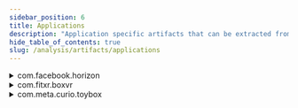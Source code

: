 ```yaml
---
sidebar_position: 6
title: Applications
description: "Application specific artifacts that can be extracted from the Meta Quest 3."
hide_table_of_contents: true
slug: /analysis/artifacts/applications
---
```


<details>
    <summary>com.facebook.horizon</summary>

    The Horizon app is the social hub for the Meta Quest 3. It allows users to connect with friends, join events, and discover new experiences. The app is  designed to be a safe and welcoming space for users to interact with each other and explore the Meta Quest 3 ecosystem.

    ## Source: [MTP](/extraction/mtp)

    ### User Settings

    The users settings for the Horizon app can be found in the `/Android/Data/com.facebook.horizon/Horizon` directory. The file `settings-socialvr.xml` contains    the user's settings for the app.

    ### Cached Assets

    The Horizon app caches its assets in many different locations, they are:

    - `/Android/Data/com.facebook.horizon/cache`
    - `/Android/Data/com.facebook.horizon/files/downloaded_assets`
    - `/Android/Data/com.facebook.horizon/files/hz_asset_cache`
    - `/Android/Data/com.facebook.horizon/files/hz_asset_processing_cache`
    - `/Android/Data/com.facebook.horizon/files/hz_audio_file_cache`

    Only the `cache` directory contains files that can be opened and viewed. The other directories contain Unity asset files that require Unity to open.

    These caches assets can be used to determine what worlds the user has visited and what assets they loaded. From my own analysis I was able to find assets from various worlds I had visited and assets from the Horizon app its self.

    ## Source: [Cloud](/extraction/cloud)

    ### Worlds Visited

    JSON Path: `/meta_horizon_worlds/worlds_visited.json`

    HTML Location `Meta Horizon > Meta Horizon Worlds > Worlds Visited`

    Contains a list of all the worlds the user has visited on the Horizon app. Each entry contains some or all of the following information:

    - Description (String)
    - Name (String)
    - Achievements (Array)
      - Status (String)
      - LastUpdated (String)
    - Progress (Array)
      - Value (String)
      - Creaton Time (String)
      - Variable Name (String)
    
    The JSON version also contains media files that are associated with the worlds visited. This seems to just be the world thumbnail.

    ### Worlds Saved

    JSON Path: `/meta_horizon_worlds/worlds_saved.json`

    HTML Location `Meta Horizon > Meta Horizon Worlds > Worlds Saved`

    These files contain the same data as the worlds visited files but for worlds that the user has saved, it also adds a `Saved On` timestamp. It is to be noted that these worlds aren't necessarily saved by the user, they could be automatically saved by the app or suggestions on the home screen.

    ### Worlds Progress

    JSON Path: `/meta_horizon_worlds/worlds_progress.json`

    HTML Location `Meta Horizon > Meta Horizon Worlds > Worlds Progress`

    Contains the same information as the worlds visited files but only for worlds that the user has made progress in.

    ### Worlds Created

    JSON Path: `/meta_horizon_worlds/worlds_created.json`

    HTML Location `Meta Horizon > Meta Horizon Worlds > Worlds Created`

    Contains basic information about worlds that the user has created. This includes:

    - Name (String)
    - Accepted Roles (String)
      - Accepted Roles is always "World Owner" in my testing.
    - Invitation (String)
      - Seems to be the same as the Name field in my testing.
    - Updated Time (String)

    ### Worlds Privacy Settings
    
    JSON Path: `/meta_horizon_worlds/worlds_privacy_settings.json`

    HTML Location `Meta Horizon > Meta Horizon Worlds > Worlds Privacy Settings`

    Contains the privacy settings for the user while on the Horizon app. The settings are:

    - Show Active Status Setting (On/Off)
    - Show Location Setting (On/Off)
    - Updated Time (String)
</details>

<details>
    <summary>com.fitxr.boxvr</summary>

    Source: [MTP](/extraction/mtp)

    BoxVR is a VR fitness game that allows users to punch and dodge their way through a series of workouts. The game is designed to be a fun and engaging way to get fit and stay active.

    ### Cached Assets

    The BoxVR app caches its assets in the `/Android/Data/com.fitxr.boxvr/files/cache` directory. The exact logic behind what is cached and when is unknown at this time and the cache is made up of .fitxr files. Each file starts with a type identifier followed by a UUID. 

</details>

<details>
    <summary>com.meta.curio.toybox</summary>

    Source: [MTP](/extraction/mtp)

    Toybox is a demo application used to showcase the capabilities of the Meta Quest 3. The app allows users to interact with virtual objects and experiment with different features of the device.

    ### Logs

    Toybox stores logs of which demos the user has played in the `/Android/Data/com.meta.curio.toybox/files/` directory. The content of the logs is a lot of technical information that isn't particularly useful. The file name on the other hand contains the demo ran, the date and the time the demo was ran. An example file name would be `FirstEncounters_Logs_25-01-17_14-12-29`. This file name tells us that the user ran the First Encounters demo on the 17th of January 2025 at 14:12:29.

</details>